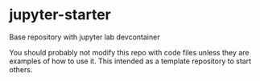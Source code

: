 # jupyter-starter
Base repository with jupyter lab devcontainer

You should probably not modify this repo with code files unless they are examples of how to use it. This intended as a template repository to start others.